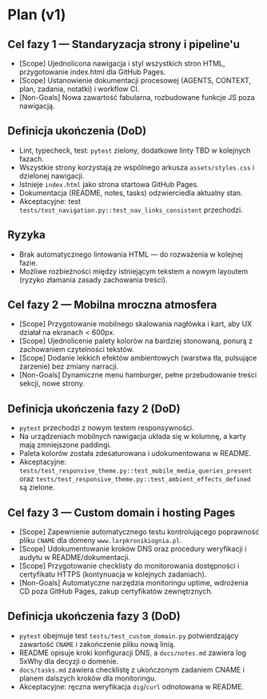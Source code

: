 # Plan (v1)

## Cel fazy 1 — Standaryzacja strony i pipeline'u
- [Scope] Ujednolicona nawigacja i styl wszystkich stron HTML, przygotowanie index.html dla GitHub Pages.
- [Scope] Ustanowienie dokumentacji procesowej (AGENTS, CONTEXT, plan, zadania, notatki) i workflow CI.
- [Non-Goals] Nowa zawartość fabularna, rozbudowane funkcje JS poza nawigacją.

## Definicja ukończenia (DoD)
- Lint, typecheck, test: `pytest` zielony, dodatkowe linty TBD w kolejnych fazach.
- Wszystkie strony korzystają ze wspólnego arkusza `assets/styles.css` i dzielonej nawigacji.
- Istnieje `index.html` jako strona startowa GitHub Pages.
- Dokumentacja (README, notes, tasks) odzwierciedla aktualny stan.
- Akceptacyjne: test `tests/test_navigation.py::test_nav_links_consistent` przechodzi.

## Ryzyka
- Brak automatycznego lintowania HTML — do rozważenia w kolejnej fazie.
- Możliwe rozbieżności między istniejącym tekstem a nowym layoutem (ryzyko złamania zasady zachowania treści).

## Cel fazy 2 — Mobilna mroczna atmosfera
- [Scope] Przygotowanie mobilnego skalowania nagłówka i kart, aby UX działał na ekranach < 600px.
- [Scope] Ujednolicenie palety kolorów na bardziej stonowaną, ponurą z zachowaniem czytelności tekstów.
- [Scope] Dodanie lekkich efektów ambientowych (warstwa tła, pulsujące żarzenie) bez zmiany narracji.
- [Non-Goals] Dynamiczne menu hamburger, pełne przebudowanie treści sekcji, nowe strony.

## Definicja ukończenia fazy 2 (DoD)
- `pytest` przechodzi z nowym testem responsywności.
- Na urządzeniach mobilnych nawigacja układa się w kolumnę, a karty mają zmniejszone paddingi.
- Paleta kolorów została zdesaturowana i udokumentowana w README.
- Akceptacyjne: `tests/test_responsive_theme.py::test_mobile_media_queries_present` oraz `tests/test_responsive_theme.py::test_ambient_effects_defined` są zielone.

## Cel fazy 3 — Custom domain i hosting Pages
- [Scope] Zapewnienie automatycznego testu kontrolującego poprawność pliku `CNAME` dla domeny `www.larpkronikiognia.pl`.
- [Scope] Udokumentowanie kroków DNS oraz procedury weryfikacji i audytu w README/dokumentacji.
- [Scope] Przygotowanie checklisty do monitorowania dostępności i certyfikatu HTTPS (kontynuacja w kolejnych zadaniach).
- [Non-Goals] Automatyczne narzędzia monitoringu uptime, wdrożenia CD poza GitHub Pages, zakup certyfikatów zewnętrznych.

## Definicja ukończenia fazy 3 (DoD)
- `pytest` obejmuje test `tests/test_custom_domain.py` potwierdzający zawartość `CNAME` i zakończenie pliku nową linią.
- README opisuje kroki konfiguracji DNS, a `docs/notes.md` zawiera log 5xWhy dla decyzji o domenie.
- `docs/tasks.md` zawiera checklistę z ukończonym zadaniem CNAME i planem dalszych kroków dla monitoringu.
- Akceptacyjne: ręczna weryfikacja `dig`/`curl` odnotowana w README.
